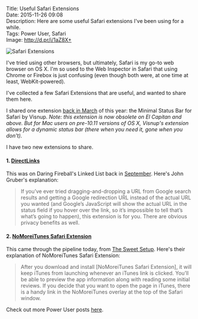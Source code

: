 Title: Useful Safari Extensions  
Date: 2015-11-26 09:08  
Description: Here are some useful Safari extensions I've been using for a while.  
Tags: Power User, Safari  
Image: http://d.pr/i/1aZ8X+  

![Safari Extensions][d]

I've tried using other browsers, but ultimately, Safari is my go-to web browser on OS X. I'm so used to the Web Inspector in Safari that using Chrome or Firebox is just confusing (even though both were, at one time at least, WebKit-powered).

I've collected a few Safari Extensions that are useful, and wanted to share them here.

I shared one extension [back in March][localhost:5000] of this year: the Minimal Status Bar for Safari by Visnup. *Note: this extension is now obsolete on El Capitan and above. But for Mac users on pre-10.11 versions of OS X, Visnup's extension allows for a dynamic status bar (there when you need it, gone when you don't).*

I have two new extensions to share.

#### 1. [DirectLinks][canisbos]

This was on Daring Fireball's Linked List back in [September][daringfireball]. Here's John Gruber's explanation:

> If you’ve ever tried dragging-and-dropping a URL from Google search results and getting a Google redirection URL instead of the actual URL you wanted (and Google’s JavaScript will show the actual URL in the status field if you hover over the link, so it’s impossible to tell that’s what’s going to happen), this extension is for you. There are obvious privacy benefits as well.

#### 2. [NoMoreiTunes Safari Extension][einserver]

This came through the pipeline today, from [The Sweet Setup][thesweetsetup]. Here's their explanation of NoMoreiTunes Safari Extension:

> After you download and install [NoMoreiTunes Safari Extension], it will keep iTunes from launching whenever an iTunes link is clicked. You’ll be able to preview the app information along with reading some initial reviews. If you decide that you want to open the page in iTunes, there is a handy link in the NoMoreiTunes overlay at the top of the Safari window.

Check out more Power User posts [here][localhost:5001].

[canisbos]: http://canisbos.com/directlinks "DirectLinks"
[d]: http://d.pr/i/1aZ8X+ "Safari Extensions"
[daringfireball]: http://daringfireball.net/linked/2015/09/05/directlinks "John Gruber sharing DirectLinks"
[einserver]: http://nomoreitunes.einserver.de "NoMoreiTunes Safari Extension"
[localhost:5000]: http://localhost:5000/2015/3/6/minimal-status-bar-for-safari-by-visnup "My post sharing the Minimal Status Bar"
[localhost:5001]: http://localhost:5000/tags/Power%20User "Posts tagged 'Power User'"
[thesweetsetup]: http://thesweetsetup.com/how-to-prevent-safari-from-launching-itunes/ "The Sweet Setup sharing 'NoMoreiTunes Safari Extension'"